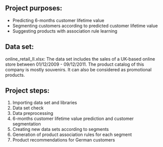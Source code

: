 ## Project purposes:
* Predicting 6-months customer lifetime value
* Segmenting customers according to predicted customer lifetime value
* Suggesting products with association rule learning

## Data set:
online_retail_II.xlsx: The data set includes the sales of a UK-based online store between 01/12/2009 - 09/12/2011. The product catalog of this company is mostly souvenirs. It can also be considered as promotional products.

## Project steps:

1. Importing data set and libraries
2. Data set check
3. Data preprocessing
4. 6-months customer lifetime value prediction and customer segmentation 
5. Creating new data sets according to segments
6. Generation of product association rules for each segment
7. Product recommendations for German customers
